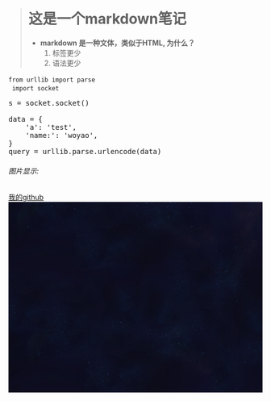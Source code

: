 > 这是一个markdown笔记
> ==
>
> * __markdown 是一种文体，类似于HTML, 为什么？__
>   1. 标签更少
>   2. 语法更少

`from urllib import parse`<br>
<code>
import socket
</code>
<pre>
s = socket.socket()

data = {
    'a': 'test',
    'name:': 'woyao',
}
query = urllib.parse.urlencode(data)
</pre>

###### *图片显示*:
[我的github](https://github.com/ChenWoyao)
![alt帅哥](./static/img/bg.png)